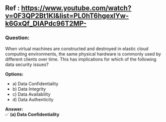 ## Ref : https://www.youtube.com/watch?v=0F3QP2Bt1KI&list=PL0hT6hgexlYw-k6GxQf_DIAPdc96T2MP-

### Question:  
When virtual machines are constructed and destroyed in elastic cloud computing environments, the same physical hardware is commonly used by different clients over time. This has implications for which of the following data security issues?  

**Options:**  
- a) Data Confidentiality  
- b) Data Integrity  
- c) Data Availability  
- d) Data Authenticity  

**Answer:**  
✅ **(a) Data Confidentiality**  
